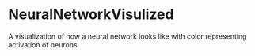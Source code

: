 # NeuralNetworkVisulized
A visualization of how  a neural network looks like with color representing activation of neurons
